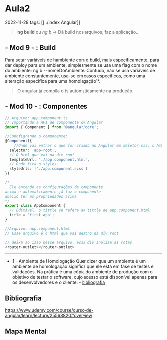 # Aula2
2022-11-28
tags: [[../index Angular]]

> **ng build** ou *ng b* → Dá build nos arquivos, faz a aplicação...

## - Mod  9 - : Build

Para setar variáveis de hambiente com o build, mais especificamente, para dar deploy para um ambiente, simplesmente se usa uma flag com o nome do ambiente: ng b --nomeDoAmbiente. Contudo, não se usa variáveis de ambiente constantemente, usa-se em casos especificos, como uma alteração especifica para uma homolagação¹*. 

> O angular já compila o ts automaticamente na produção.

## - Mod  10 - : Componentes

~~~ts
// Arquivo: app.component.ts
// Importando a API de componente do Angular
import { Component } from '@angular/core';

//Connfigrando o componente:
@Component({
	//Onde vai entrar o que for criado no Angular em seletor css, o html object.
  selector: 'app-root',
  // O html que vai na div root
  templateUrl: './app.component.html',
  // Onde fica o styles.
  styleUrls: ['./app.component.scss']
})

/*
  Ele entende as configurações de componente
acima e automaticamente já faz o componente
abaixo ter as propriedades acima 
*/
export class AppComponent {
  // Editável, o tittle se refere ao tittle de app.component.html
  title = 'first-app';
}
~~~

~~~ts
//Arquivo: app.component.html
// Esse arquivo é o html que vai dentro da div root

// deixa só isso nesse arquivo, essa div analiza as rotas
<router-outlet></router-outlet>

~~~

-----------------------------------------------

* 1 - Ambiente de Homologação
  Quer dizer que um ambiente é um ambiente de homologação significa que ele está em fase de testes e validações. Na prática é uma cópia do ambiente de produção com o objetivo de testar o software, cujo acesso está disponível apenas para os desenvolvedores e o cliente. - [bibliografia](https://www.udemy.com/course/curso-de-angular/learn/lecture/25568820#overview)

## Bibliografia

https://www.udemy.com/course/curso-de-angular/learn/lecture/25568820#overview

## Mapa Mental